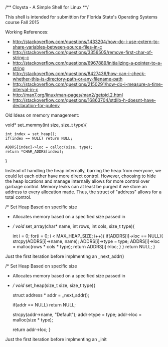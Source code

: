 /**    Cloysta - A Simple Shell for Linux        **/

This shell is intended for submittion for Florida State's Operating Systems course Fall 2015


Working References:

 - http://stackoverflow.com/questions/1433204/how-do-i-use-extern-to-share-variables-between-source-files-in-c
 - http://stackoverflow.com/questions/3356505/remove-first-char-of-string-c
 - http://stackoverflow.com/questions/6967889/initializing-a-pointer-to-a-string
 - http://stackoverflow.com/questions/8427436/how-can-i-check-whether-this-is-directory-path-or-any-filename-path
 - http://stackoverflow.com/questions/2150291/how-do-i-measure-a-time-interval-in-c
 - http://man7.org/linux/man-pages/man2/getpid.2.html
 - http://stackoverflow.com/questions/16863704/stdlib-h-doesnt-have-declaration-for-putenv

Old Ideas on memory management:

void* set_memmy(int size, size_t type){

	int index = set_heap();
	if(index == NULL) return NULL;

	ADDRS[index]->loc = calloc(size, type);
	return *CHAR_ADDRS[index];
}

Instead of handling the heap internally, barring the heap from everyone, we could let each other have more direct control. However, choosing to hide the heap locations and manage internally allows for more control over garbage control. Memory leaks can at least be purged if we store an address to every allocation made. Thus, the struct of "address" allows for a total control.

/* Set Heap Based on specific size
 * Allocates memory based on a specified size passed in
 * */
void* set_array(char* name, int rows, int cols, size_t type){

	int i = 0;
	for(i = 0; i < MAX_HEAP_SIZE; i++){
		if(ADDRS[i]->loc == NULL){
			strcpy(ADDRS[i]->name, name);
			ADDRS[i]->type = type;
			ADDRS[i]->loc = malloc(rows * cols * type);
			return ADDRS[i]->loc;
		}
	}
	return NULL;
}

Just the first iteration before implmenting an _next_addr()

/* Set Heap Based on specific size
 * Allocates memory based on a specified size passed in
 * */
void* set_heap(size_t size, size_t type){

	struct address * addr = _next_addr();

	if(addr == NULL) return NULL;

	strcpy(addr->name, "Default");
	addr->type = type;
	addr->loc = malloc(size * type);

	return addr->loc;
}

Just the first iteration before implmenting an _init

